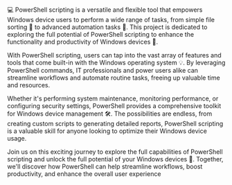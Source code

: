 💻 PowerShell scripting is a versatile and flexible tool that empowers Windows device users to perform a wide range of tasks, from simple file sorting 📂 to advanced automation tasks 🤖. This project is dedicated to exploring the full potential of PowerShell scripting to enhance the functionality and productivity of Windows devices 🚀.

With PowerShell scripting, users can tap into the vast array of features and tools that come built-in with the Windows operating system 💡. By leveraging PowerShell commands, IT professionals and power users alike can streamline workflows and automate routine tasks, freeing up valuable time and resources.

Whether it's performing system maintenance, monitoring performance, or configuring security settings, PowerShell provides a comprehensive toolkit for Windows device management 🛠️. The possibilities are endless, from creating custom scripts to generating detailed reports, PowerShell scripting is a valuable skill for anyone looking to optimize their Windows device usage.

Join us on this exciting journey to explore the full capabilities of PowerShell scripting and unlock the full potential of your Windows devices 🚀. Together, we'll discover how PowerShell can help streamline workflows, boost productivity, and enhance the overall user experience
